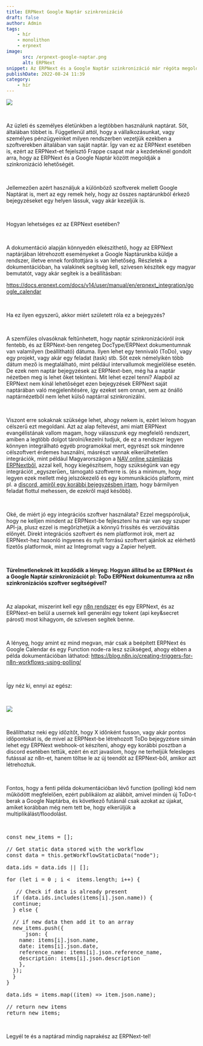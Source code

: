```yaml
---
title: ERPNext Google Naptár szinkronizáció 
draft: false
author: Admin
tags:
    - hír
    - monolithon
    - erpnext
image:
      src: /erpnext-google-naptar.png
      alt: ERPNext
snippet: Az ERPNext és a Google Naptár szinkronizáció már régóta megoldott az ERPNext-ben, de ennek ellenére lehet még javítani rajta. Mutatom hogyan!
publishDate: 2022-08-24 11:39
category:
    - hír
---
```


<p><img src="/erpnext-google-naptar.png"></p><p><br></p><p>Az üzleti és személyes életünkben a legtöbben használunk naptárat. Sőt, általában többet is. Függetlenül attól, hogy a vállalkozásunkat, vagy személyes pénzügyeinket milyen rendszerben vezetjük ezekben a szoftverekben általában van saját naptár. Így van ez az ERPNext esetében is, ezért az ERPNext-et fejelsztő Frappe csapat már a kezdeteknél gondolt arra, hogy az ERPNext és a Google Naptár között megoldják a szinkronizáció lehetőségét.</p><p><br></p><p>Jellemezően azért használjuk a különböző szoftverek mellett Google Naptárat is, mert az egy remek hely, hogy az összes naptárunkból érkező bejegyzéseket egy helyen lássuk, vagy akár kezeljük is.</p><p><br></p><p>Hogyan lehetséges ez az ERPNext esetében?</p><p><br></p><p>A dokumentáció alapján könnyedén elkészíthető, hogy az ERPNext naptárjában létrehozott eseményeket a Google Naptárunkba küldje a rendszer, illetve ennek fordítottjára is van lehetőség. Részletek a dokumentációban, ha valakinek segítség kell, szívesen készítek egy magyar bemutatót, vagy akár segítek is a beállításban:</p><p><a href="https://docs.erpnext.com/docs/v14/user/manual/en/erpnext_integration/google_calendar" rel="noopener noreferrer">https://docs.erpnext.com/docs/v14/user/manual/en/erpnext_integration/google_calendar</a></p><p><br></p><p>Ha ez ilyen egyszerű, akkor miért született róla ez a bejegyzés?</p><p><br></p><p>A szemfüles olvasóknak feltűnhetett, hogy naptár szinkronizációról írok fentebb, és az ERPNext-ben rengeteg DocType/ERPNext dokumentumnak van valamilyen (beállítható) dátuma. Ilyen lehet egy tennivaló (ToDo), vagy egy projekt, vagy akár egy feladat (task) stb. Sőt ezek némelyikén több dátum mező is megtalálható, mint például intervallumok megjelölése esetén. De ezek nem naptár bejegyzések az ERPNext-ben, még ha a naptár nézetben meg is lehet őket tekinteni. Mit lehet ezzel tenni? Alapból az ERPNext nem kínál lehetőséget ezen bejegyzések ERPNext saját naptárában való megjelenítésére, így ezeket sem onnan, sem az önálló naptárnézetből nem lehet külső naptárral szinkronizálni.</p><p><br></p><p>Viszont erre sokaknak szüksége lehet, ahogy nekem is, ezért leírom hogyan célszerű ezt megoldani. Azt az alap feltevést, ami miatt ERPNext evangélistának vallom magam, hogy válasszunk egy megfelelő rendszert, amiben a legtöbb dolgot tárolni/kezelni tudjuk, de ez a rendszer legyen könnyen integrálható egyéb programokkal mert, egyrészt sok mindenre célszoftvert érdemes használni, másrészt vannak elkerülhetetlen integrációk, mint például Magyarországon a <a href="https://www.monolithon.com/szamlazas" rel="noopener noreferrer">NAV online számlázás ERPNextből</a>, azzal kell, hogy kiegészítsem, hogy szükségünk van egy integrációt _egyszerűen_ támogató szoftverre is. (és a minimum, hogy legyen ezek mellett még jelszókezelő és egy kommunikációs platform, mint pl. a <a href="https://www.monolithon.com/blog/hirek/erpnext-chat-megold%C3%A1sok" rel="noopener noreferrer">discord, amiről egy korábbi bejegyzésben írtam</a>, hogy bármilyen feladat flottul mehessen, de ezekről majd később).</p><p><br></p><p>Oké, de miért jó egy integrációs szoftver használata? Ezzel megspóroljuk, hogy ne kelljen mindent az ERPNext-be fejleszteni ha már van egy szuper API-ja, plusz ezzel is megőrízhetjük a könnyű frissítés és verzióváltás előnyét. Direkt integrációs szoftvert és nem platformot írok, mert az ERPNext-hez hasonló ingyenes és nyílt forrású szoftvert ajánlok az elérhető fizetős platformok, mint az Integromat vagy a Zapier helyett.</p><p><br></p><p><strong>Türelmetleneknek itt kezdődik a lényeg: Hogyan állítsd be az ERPNext és a Google Naptár szinkronizációt pl: ToDo ERPNext dokumentumra az n8n szinkronizációs szoftver segítségével?</strong></p><p><br></p><p>Az alapokat, miszerint kell egy <a href="https://n8n.io/cloud?ref=monolithon&amp;utm_source=affiliate" rel="noopener noreferrer">n8n rendszer</a> és egy ERPNext, és az ERPNext-en belül a usernek kell generálni egy tokent (api key&amp;secret párost) most kihagyom, de szívesen segítek benne.</p><p><br></p><p>A lényeg, hogy amint ez mind megvan, már csak a beépített ERPNext és Google Calendar és egy Function node-ra lesz szükséged, ahogy ebben a példa dokumentációban láthatod: <a href="https://blog.n8n.io/creating-triggers-for-n8n-workflows-using-polling/" rel="noopener noreferrer">https://blog.n8n.io/creating-triggers-for-n8n-workflows-using-polling/</a></p><p><br></p><p>Így néz ki, ennyi az egész:</p><p><br></p><p><img src="/R998Mfa.png"></p><p><br></p><p>Beállíthatsz neki egy időzítőt, hogy X időnként fusson, vagy akár pontos időpontokat is, de mivel az ERPNext-be létrehozott ToDo bejegyzésre simán lehet egy ERPNext webhook-ot készíteni, ahogy egy korábbi posztban a discord esetében tettük, ezért én ezt javaslom, hogy ne terheljük felesleges futással az n8n-et, hanem töltse le az új teendőt az ERPNext-ből, amikor azt létrehoztuk.</p><p><br></p><p>Fontos, hogy a fenti példa dokumentációban lévő function (polling) kód nem működött megfelelően, ezért publikálom az alábbit, amivel minden új ToDo-t berak a Google Naptárba, és következő futásnál csak azokat az újakat, amiket korábban még nem tett be, hogy elkerüljük a multiplikálást/floodolást.</p><p><br></p><pre class="ql-code-block-container" spellcheck="false"><div class="ql-code-block" data-language="plain">const new_items = [];</div><div class="ql-code-block" data-language="plain"> </div><div class="ql-code-block" data-language="plain">// Get static data stored with the workflow</div><div class="ql-code-block" data-language="plain">const data = this.getWorkflowStaticData("node");</div><div class="ql-code-block" data-language="plain"> </div><div class="ql-code-block" data-language="plain">data.ids = data.ids || [];</div><div class="ql-code-block" data-language="plain"> </div><div class="ql-code-block" data-language="plain">for (let i = 0 ; i &lt; &nbsp;items.length; i++) {</div><div class="ql-code-block" data-language="plain"> </div><div class="ql-code-block" data-language="plain">	// Check if data is already present</div><div class="ql-code-block" data-language="plain">	if (data.ids.includes(items[i].json.name)) {</div><div class="ql-code-block" data-language="plain"> &nbsp;continue;</div><div class="ql-code-block" data-language="plain">	} else {</div><div class="ql-code-block" data-language="plain"> </div><div class="ql-code-block" data-language="plain"> &nbsp;// if new data then add it to an array</div><div class="ql-code-block" data-language="plain"> &nbsp;new_items.push({</div><div class="ql-code-block" data-language="plain"> &nbsp;	json: {</div><div class="ql-code-block" data-language="plain"> &nbsp; &nbsp;name: items[i].json.name,</div><div class="ql-code-block" data-language="plain"> &nbsp; &nbsp;date: items[i].json.date,</div><div class="ql-code-block" data-language="plain"> &nbsp; &nbsp;reference_name: items[i].json.reference_name,</div><div class="ql-code-block" data-language="plain"> &nbsp; &nbsp;description: items[i].json.description</div><div class="ql-code-block" data-language="plain"> &nbsp;	},</div><div class="ql-code-block" data-language="plain"> &nbsp;});</div><div class="ql-code-block" data-language="plain">	}</div><div class="ql-code-block" data-language="plain">}</div><div class="ql-code-block" data-language="plain"> </div><div class="ql-code-block" data-language="plain">data.ids = items.map((item) =&gt; item.json.name);</div><div class="ql-code-block" data-language="plain"> </div><div class="ql-code-block" data-language="plain">// return new items</div><div class="ql-code-block" data-language="plain">return new_items;</div></pre><p><br></p><p>Legyél te és a naptárad mindig naprakész az ERPNext-tel!</p>



